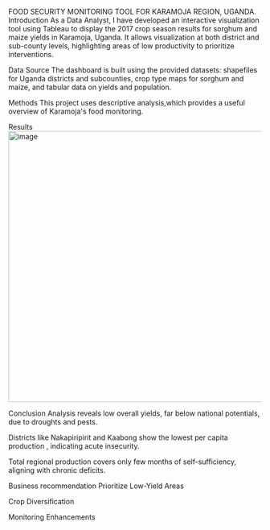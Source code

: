 FOOD SECURITY MONITORING TOOL FOR KARAMOJA REGION, UGANDA.
Introduction
As a Data Analyst, I have developed an interactive visualization tool using Tableau to display the 2017 crop season results for sorghum and maize yields in Karamoja, Uganda. It allows visualization at both district and sub-county levels, highlighting areas of low productivity to prioritize interventions.

Data Source
The dashboard is built using the provided datasets: shapefiles for Uganda districts and subcounties, crop type maps for sorghum and maize, and tabular data on yields and population.

Methods
This project uses descriptive analysis,which provides a useful overview of Karamoja's food monitoring.

Results
<img width="589" height="538" alt="image" src="https://github.com/user-attachments/assets/3634b12e-f204-453c-988a-0825b5605f7e" />


Conclusion
Analysis reveals low overall yields, far below national potentials, due to droughts and pests.

Districts like Nakapiripirit and Kaabong show the lowest per capita production , indicating acute insecurity.

Total regional production covers only few months of self-sufficiency, aligning with chronic deficits.

Business recommendation
Prioritize Low-Yield Areas

Crop Diversification

Monitoring Enhancements
